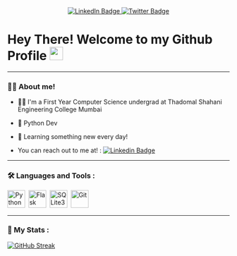 
<div id="badges" align="center">
  <a href="https://www.linkedin.com/in/vinayak-mohanty-aba93b27b/">
    <img src="https://img.shields.io/badge/LinkedIn-blue?style=for-the-badge&logo=linkedin&logoColor=white" alt="LinkedIn Badge"/>
  </a>
  <a href="https://twitter.com/9Vineyard">
    <img src="https://img.shields.io/badge/Twitter-blue?style=for-the-badge&logo=twitter&logoColor=white" alt="Twitter Badge"/>
  </a>
</div>
<h1>
  Hey There! Welcome to my Github Profile
  <img src="https://media.giphy.com/media/hvRJCLFzcasrR4ia7z/giphy.gif" width="30px"/>
</h1>

---

### 👨‍💻 About me!

- 🧑‍🎓 I'm a First Year Computer Science undergrad at Thadomal Shahani Engineering College Mumbai

- 🐍 Python Dev

- 👀 Learning something new every day!
  
- You can reach out to me at! : [![Linkedin Badge](https://img.shields.io/badge/-LinkedIn-blue?style=flat&logo=Linkedin&logoColor=white)](https://www.linkedin.com/in/vinayak-mohanty-aba93b27b/)

---

### :hammer_and_wrench: Languages and Tools :
<div>
  <img src="https://www.svgrepo.com/show/374016/python.svg" title="Python" alt="Python" width="40" height="40"/>&nbsp;
  <img src="https://www.svgrepo.com/show/473611/flask.svg" title="Flask" alt="Flask" width="40" height="40"/>&nbsp;
  <img src="https://www.svgrepo.com/show/354381/sqlite.svg" title="SQLite3"  alt="SQLite3" width="40" height="40"/>&nbsp;
  <img src="https://www.svgrepo.com/show/303548/git-icon-logo.svg" title="Git" **alt="Git" width="40" height="40"/>
</div>

---

### 🤖 My Stats :
[![GitHub Streak](http://github-readme-streak-stats.herokuapp.com?user=vinayak9769&theme=dark&background=000000)](https://git.io/streak-stats)

<!--
**Vinayak9769/Vinayak9769** is a ✨ _special_ ✨ repository because its `README.md` (this file) appears on your GitHub profile.

Here are some ideas to get you started:

- 🔭 I’m currently working on ...
- 🌱 I’m currently learning ...
- 👯 I’m looking to collaborate on ...
- 🤔 I’m looking for help with ...
- 💬 Ask me about ...
- 📫 How to reach me: ...
- 😄 Pronouns: ...
- ⚡ Fun fact: ...
-->
